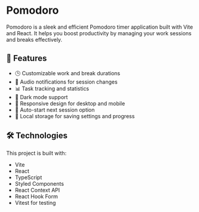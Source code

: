 # Pomodoro

Pomodoro is a sleek and efficient Pomodoro timer application built with Vite and React. It helps you boost productivity by managing your work sessions and breaks effectively.

## 🍅 Features

- 🕒 Customizable work and break durations
- 🔔 Audio notifications for session changes
- 📊 Task tracking and statistics
- 🌙 Dark mode support
- 📱 Responsive design for desktop and mobile
- 🔄 Auto-start next session option
- 💾 Local storage for saving settings and progress

## 🛠️ Technologies

This project is built with:

- Vite
- React
- TypeScript
- Styled Components
- React Context API
- React Hook Form
- Vitest for testing
